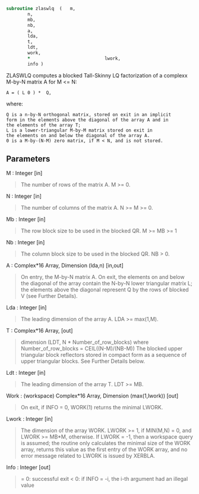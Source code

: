 ```fortran
subroutine zlaswlq	(	m,
		n,
		mb,
		nb,
		a,
		lda,
		t,
		ldt,
		work,
		*                            lwork,
		info )
```

 ZLASWLQ computes a blocked Tall-Skinny LQ factorization of
 a complexx M-by-N matrix A for M <= N:

    A = ( L 0 ) *  Q,

 where:

    Q is a n-by-N orthogonal matrix, stored on exit in an implicit
    form in the elements above the diagonal of the array A and in
    the elements of the array T;
    L is a lower-triangular M-by-M matrix stored on exit in
    the elements on and below the diagonal of the array A.
    0 is a M-by-(N-M) zero matrix, if M < N, and is not stored.


## Parameters
M : Integer [in]
> The number of rows of the matrix A.  M >= 0.

N : Integer [in]
> The number of columns of the matrix A.  N >= M >= 0.

Mb : Integer [in]
> The row block size to be used in the blocked QR.
> M >= MB >= 1

Nb : Integer [in]
> The column block size to be used in the blocked QR.
> NB > 0.

A : Complex*16 Array, Dimension (lda,n) [in,out]
> On entry, the M-by-N matrix A.
> On exit, the elements on and below the diagonal
> of the array contain the N-by-N lower triangular matrix L;
> the elements above the diagonal represent Q by the rows
> of blocked V (see Further Details).

Lda : Integer [in]
> The leading dimension of the array A.  LDA >= max(1,M).

T : Complex*16 Array, [out]
> dimension (LDT, N * Number_of_row_blocks)
> where Number_of_row_blocks = CEIL((N-M)/(NB-M))
> The blocked upper triangular block reflectors stored in compact form
> as a sequence of upper triangular blocks.
> See Further Details below.

Ldt : Integer [in]
> The leading dimension of the array T.  LDT >= MB.

Work : (workspace) Complex*16 Array, Dimension (max(1,lwork)) [out]
> On exit, if INFO = 0, WORK(1) returns the minimal LWORK.

Lwork : Integer [in]
> The dimension of the array WORK.
> LWORK >= 1, if MIN(M,N) = 0, and LWORK >= MB*M, otherwise.
> If LWORK = -1, then a workspace query is assumed; the routine
> only calculates the minimal size of the WORK array, returns
> this value as the first entry of the WORK array, and no error
> message related to LWORK is issued by XERBLA.

Info : Integer [out]
> = 0:  successful exit
> < 0:  if INFO = -i, the i-th argument had an illegal value

